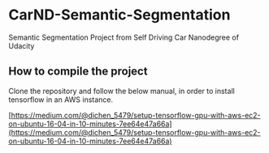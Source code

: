 # CarND-Semantic-Segmentation
Semantic Segmentation Project from Self Driving Car Nanodegree of Udacity

## How to compile the project
Clone the repository and follow the below manual, in order to install tensorflow in an AWS instance.

[https://medium.com/@dichen_5479/setup-tensorflow-gpu-with-aws-ec2-on-ubuntu-16-04-in-10-minutes-7ee64e47a66a](https://medium.com/@dichen_5479/setup-tensorflow-gpu-with-aws-ec2-on-ubuntu-16-04-in-10-minutes-7ee64e47a66a)
